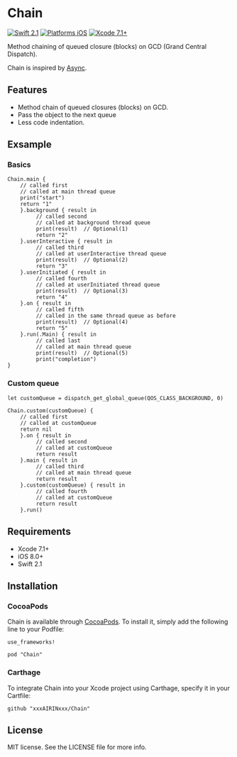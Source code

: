 # Chain

[![Swift 2.1](https://img.shields.io/badge/Swift-2.1-orange.svg?style=flat)](https://developer.apple.com/swift/)
[![Platforms iOS](https://img.shields.io/badge/Platforms-iOS-lightgray.svg?style=flat)](https://developer.apple.com/swift/)
[![Xcode 7.1+](https://img.shields.io/badge/Xcode-7.1+-blue.svg?style=flat)](https://developer.apple.com/swift/)

Method chaining of queued closure (blocks) on GCD (Grand Central Dispatch).

Chain is inspired by [Async](https://github.com/duemunk/Async).

## Features

- Method chain of queued  closures (blocks) on GCD.
- Pass the object to the next queue
- Less code indentation.

## Exsample


### Basics

```
Chain.main {
    // called first
    // called at main thread queue
    print("start")
    return "1"
    }.background { result in
         // called second
         // called at background thread queue
         print(result)  // Optional(1)
         return "2"
    }.userInteractive { result in
         // called third
         // called at userInteractive thread queue
         print(result)  // Optional(2)
         return "3"
    }.userInitiated { result in
         // called fourth
         // called at userInitiated thread queue
         print(result)  // Optional(3)
         return "4"
    }.on { result in
         // called fifth
         // called in the same thread queue as before
         print(result)  // Optional(4)
         return "5"
    }.run(.Main) { result in
         // called last
         // called at main thread queue
         print(result)  // Optional(5)
         print("completion")
}
```

### Custom queue

```
let customQueue = dispatch_get_global_queue(QOS_CLASS_BACKGROUND, 0)

Chain.custom(customQueue) {
    // called first
    // called at customQueue
    return nil
    }.on { result in
         // called second
         // called at customQueue
         return result
    }.main { result in
         // called third
         // called at main thread queue
         return result
    }.custom(customQueue) { result in
         // called fourth
         // called at customQueue
         return result
    }.run()
```

## Requirements

* Xcode 7.1+
* iOS 8.0+
* Swift 2.1

## Installation

### CocoaPods

Chain is available through [CocoaPods](http://cocoapods.org). To install
it, simply add the following line to your Podfile:

```
use_frameworks!

pod "Chain"
```

### Carthage

To integrate Chain into your Xcode project using Carthage, specify it in your Cartfile:

```
github "xxxAIRINxxx/Chain"
```

## License

MIT license. See the LICENSE file for more info.
